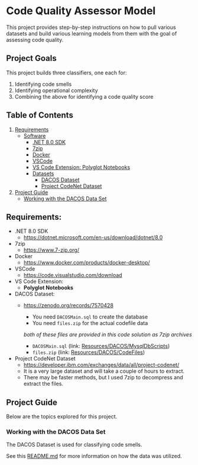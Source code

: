 # Code Quality Assessor Model

This project provides step-by-step instructions on how to pull various datasets and build various learning models from them with the goal of assessing code quality.

## Project Goals

This project builds three classifiers, one each for:
  1. Identifying code smells
  2. Identifying operational complexity
  3. Combining the above for identifying a code quality score

## Table of Contents

  1. [Requirements](#requirements)
     - [Software](#software)
       - [.NET 8.0 SDK](#net-80-sdk)
       - [7zip](#7zip)
       - [Docker](#docker)
       - [VSCode](#vscode)
       - [VS Code Extension: Polyglot Notebooks](#vs-code-extension-polyglot-notebooks)
        - [Datasets](#datasets)
          - [DACOS Dataset](#dacos-dataset)
          - [Project CodeNet Dataset](#project-codenet-dataset)
  2. [Project Guide](#project-guide)
     - [Working with the DACOS Data Set](#working-with-the-dacos-data-set)


## Requirements:
- .NET 8.0 SDK
  - https://dotnet.microsoft.com/en-us/download/dotnet/8.0
- 7zip
  - https://www.7-zip.org/
- Docker
  - https://www.docker.com/products/docker-desktop/
- VSCode
  - https://code.visualstudio.com/download
- VS Code Extension: 
  - **Polyglot Notebooks**
- DACOS Dataset:
  - https://zenodo.org/records/7570428
    - You need `DACOSMain.sql` to create the database
    - You need `files.zip` for the actual codefile data
      
    *both of these files are provided in this code solution as 7zip archives*
      - `DACOSMain.sql` (link: [Resources/DACOS/MysqlDbScripts](Resources/DACOS/MysqlDbScripts))
      - `files.zip` (link: [Resources/DACOS/CodeFiles](Resources/DACOS/CodeFiles))
- Project CodeNet Dataset
  - https://developer.ibm.com/exchanges/data/all/project-codenet/
  - It is a very large dataset and will take a couple of hours to extract.
  - There may be faster methods, but I used 7zip to decompress and extract the files.

## Project Guide

Below are the topics explored for this project.

### Working with the DACOS Data Set
The DACOS Dataset is used for classifying code smells.

See this [README.md](Resources/DACOS/README.md) for more information on how the data was utilized.

